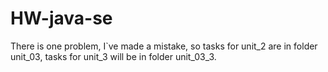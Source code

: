 # HW-java-se
There is one problem, I`ve made a mistake, so tasks for unit_2 are in folder unit_03, tasks for unit_3 will be in folder unit_03_3.
